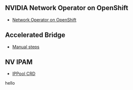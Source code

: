 
## NVIDIA Network Operator on OpenShift

- [Network Operator on OpenShift](./openshift/network-operator-openshift.md)

## Accelerated Bridge

- [Manual steps](./accelerated-bridge/manual.md)

## NV IPAM

- [IPPool CRD](./nv-ipam/demo-ippool.md)

hello
